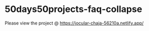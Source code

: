 # 50days50projects-faq-collapse

Please view the project @ https://jocular-chaja-56210a.netlify.app/
